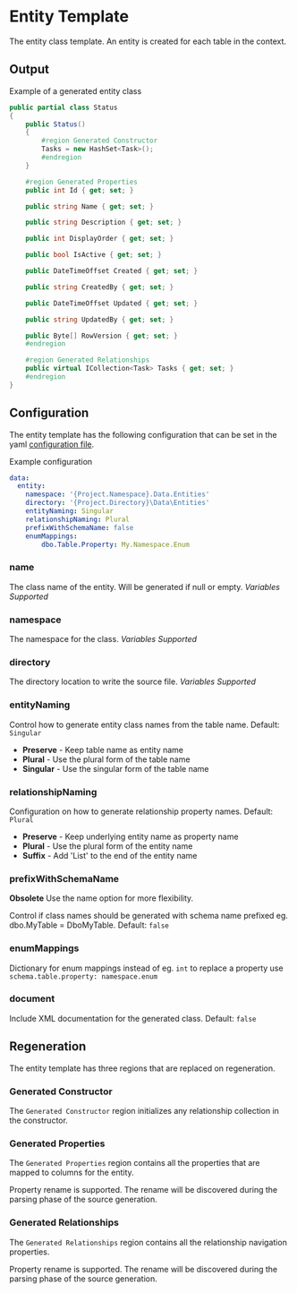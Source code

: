 # Entity Template

The entity class template. An entity is created for each table in the context.

## Output

Example of a generated entity class

```C#
public partial class Status
{
    public Status()
    {
        #region Generated Constructor
        Tasks = new HashSet<Task>();
        #endregion
    }

    #region Generated Properties
    public int Id { get; set; }

    public string Name { get; set; }

    public string Description { get; set; }

    public int DisplayOrder { get; set; }

    public bool IsActive { get; set; }

    public DateTimeOffset Created { get; set; }

    public string CreatedBy { get; set; }

    public DateTimeOffset Updated { get; set; }

    public string UpdatedBy { get; set; }

    public Byte[] RowVersion { get; set; }
    #endregion

    #region Generated Relationships
    public virtual ICollection<Task> Tasks { get; set; }
    #endregion
}
```

## Configuration

The entity template has the following configuration that can be set in the yaml [configuration file](../configuration.md).

Example configuration

```YAML
data:
  entity:
    namespace: '{Project.Namespace}.Data.Entities'
    directory: '{Project.Directory}\Data\Entities'
    entityNaming: Singular
    relationshipNaming: Plural
    prefixWithSchemaName: false
    enumMappings:
        dbo.Table.Property: My.Namespace.Enum
```

### name

The class name of the entity.  Will be generated if null or empty.  _Variables Supported_

### namespace

The namespace for the class. _Variables Supported_

### directory

The directory location to write the source file. _Variables Supported_

### entityNaming

Control how to generate entity class names from the table name. Default: `Singular`

- **Preserve** - Keep table name as entity name
- **Plural** - Use the plural form of the table name
- **Singular** - Use the singular form of the table name

### relationshipNaming

Configuration on how to generate relationship property names. Default: `Plural`

- **Preserve** - Keep underlying entity name as property name
- **Plural** - Use the plural form of the entity name
- **Suffix** - Add 'List' to the end of the entity name

### prefixWithSchemaName

**Obsolete** Use the name option for more flexibility.

Control if class names should be generated with schema name prefixed eg. dbo.MyTable = DboMyTable. Default: `false`

### enumMappings

Dictionary for enum mappings instead of eg. `int` to replace a property use `schema.table.property: namespace.enum`

### document

Include XML documentation for the generated class. Default: `false`

## Regeneration

The entity template has three regions that are replaced on regeneration.

### Generated Constructor

The `Generated Constructor` region initializes any relationship collection in the constructor.

### Generated Properties

The `Generated Properties` region contains all the properties that are mapped to columns for the entity.

Property rename is supported. The rename will be discovered during the parsing phase of the source generation.

### Generated Relationships

The `Generated Relationships` region contains all the relationship navigation properties.

Property rename is supported. The rename will be discovered during the parsing phase of the source generation.
